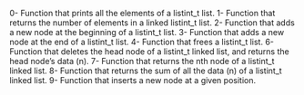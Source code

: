 0- Function that prints all the elements of a listint_t list.
1- Function that returns the number of elements in a linked listint_t list.
2- Function that adds a new node at the beginning of a listint_t list.
3- Function that adds a new node at the end of a listint_t list.
4- Function that frees a listint_t list.
6- Function that deletes the head node of a listint_t linked list, and returns the head node’s data (n).
7- Function that returns the nth node of a listint_t linked list.
8- Function that returns the sum of all the data (n) of a listint_t linked list.
9- Function that inserts a new node at a given position.